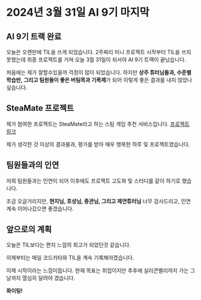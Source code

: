 # 2024년 3월 31일 AI 9기 마지막

## AI 9기 트랙 완료
오늘은 오랜만에 TIL을 쓰게 되었습니다. 2주짜리 미니 프로젝트 시작부터 TIL을 쓰지 못했는데 최종 프로젝트를 거쳐 오늘 3월 31일이 되서야 AI 9기 트랙이 끝났습니다.

처음에는 제가 잘할수있을까 걱정이 많이 되었습니다. 하지만 **상주 튜터님들과, 수준별 학습반, 그리고 팀원들이 좋은 버팀목과 기폭제**가 되어 이렇게 좋은 결과를 내지 않았나 싶습니다.

## SteaMate 프로젝트
제가 참여한 프로젝트는 SteaMate라고 하는 스팀 게임 추천 서비스입니다.
[프로젝트 링크](https://www.steamate.co.kr/)

제가 생각한 것 이상의 결과물과, 평가를 받아 매우 행복한 하루 및 프로젝트였습니다.

## 팀원들과의 인연
저희 팀원들과는 인연이 되어 이후에도 프로젝트 고도화 및 스터디를 같이 하기로 했습니다.

조금 오글거리지만, **현지님, 호성님, 종관님, 그리고 제연튜터님** 너무 감사드리고, 인연 계속 이어나갔으면 좋겠습니다.

## 앞으로의 계획
오늘은 TIL보다는 편지 느낌의 회고가 되었던것 같습니다.

이제부터는 매일 코드카타와 TIL을 계속 기록해야겠습니다.

이제 시작이라는 느낌이듭니다. 현재 목표는 취업이지만 추후에 실리콘밸리까지 가는 그날까지 열심히 달려야 겠습니다.

**화이팅!**
